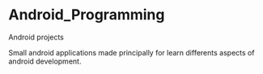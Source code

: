 # Android_Programming
Android projects

Small android applications made principally for learn differents aspects of android development.
